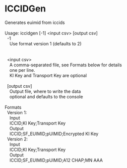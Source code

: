 # ICCIDGen
Generates euimid from iccids
<br/><br/>
Usage: iccidgen [-1] &lt;input csv&gt; [output csv]<br/>
&nbsp;&nbsp;-1<br/>
&nbsp;&nbsp;&nbsp;&nbsp;Use format version 1 (defaults to 2)<br/>
<br/><br/>
&nbsp;&nbsp;&lt;input csv&gt;<br/>
&nbsp;&nbsp;&nbsp;&nbsp;A comma-separated file, see Formats below for details<br/>
&nbsp;&nbsp;&nbsp;&nbsp;one per line.<br/>
&nbsp;&nbsp;&nbsp;&nbsp;KI Key and Transport Key are optional<br/>
<br/>
&nbsp;&nbsp;[output csv]<br/>
&nbsp;&nbsp;&nbsp;&nbsp;Output file, where to write the data<br/>
&nbsp;&nbsp;&nbsp;&nbsp;optional and defaults to the console<br/>
<br/>
Formats<br/>
&nbsp;&nbsp;Version 1:<br/>
&nbsp;&nbsp;&nbsp;&nbsp;Input<br/>
&nbsp;&nbsp;&nbsp;&nbsp;ICCID;KI Key;Transport Key<br/>
&nbsp;&nbsp;&nbsp;&nbsp;Output<br/>
&nbsp;&nbsp;&nbsp;&nbsp;ICCID;SF_EUIMID;pUIMID;Encrypted KI Key<br/>
&nbsp;&nbsp;Version 2:<br/>
&nbsp;&nbsp;&nbsp;&nbsp;Input<br/>
&nbsp;&nbsp;&nbsp;&nbsp;ICCID;KI Key;Transport Key<br/>
&nbsp;&nbsp;&nbsp;&nbsp;Output<br/>
&nbsp;&nbsp;&nbsp;&nbsp;ICCID;SF_EUIMID;pUIMID;A12 CHAP;MN AAA<br/>